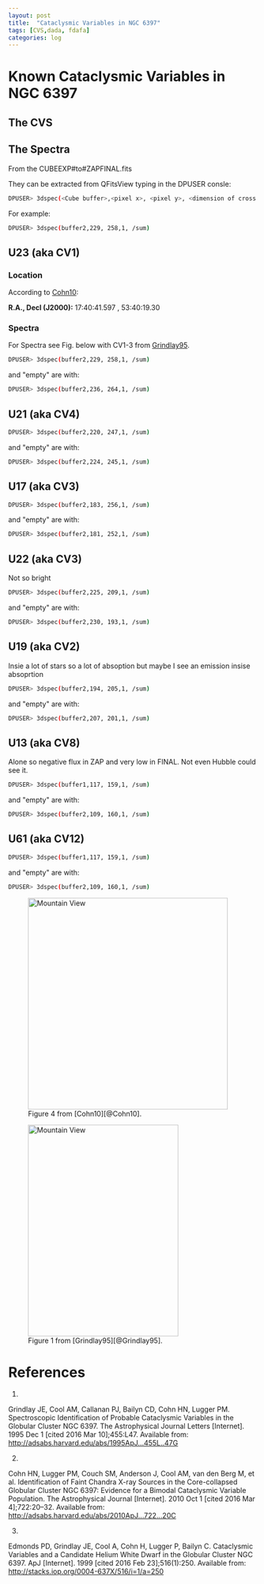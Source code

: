 ```yaml
---
layout: post
title:  "Cataclysmic Variables in NGC 6397"
tags: [CVS,dada, fdafa]
categories: log
---
```


# Known Cataclysmic Variables in NGC 6397


## The CVS


## The Spectra

From the CUBEEXP#to#ZAPFINAL.fits

They can be extracted from QFitsView typing in the DPUSER consle:

```bash
DPUSER> 3dspec(<Cube buffer>,<pixel x>, <pixel y>, <dimension of cross selector>, <operator>)
```

For example:

```bash
DPUSER> 3dspec(buffer2,229, 258,1, /sum)
```


## U23 (aka CV1)

### Location

According to [Cohn10][@Cohn10]:

**R.A., Decl (J2000):** 17:40:41.597 , 53:40:19.30


### Spectra

For Spectra see Fig. below with CV1-3 from [Grindlay95][@Grindlay95]. 


```bash
DPUSER> 3dspec(buffer2,229, 258,1, /sum)
```

and "empty" are with:

```bash
DPUSER> 3dspec(buffer2,236, 264,1, /sum)
```



## U21 (aka CV4)


```bash
DPUSER> 3dspec(buffer2,220, 247,1, /sum)
```

and "empty" are with:

```bash
DPUSER> 3dspec(buffer2,224, 245,1, /sum)
```



## U17 (aka CV3)


```bash
DPUSER> 3dspec(buffer2,183, 256,1, /sum)
```

and "empty" are with:

```bash
DPUSER> 3dspec(buffer2,181, 252,1, /sum)
```

## U22 (aka CV3)

Not so bright

```bash
DPUSER> 3dspec(buffer2,225, 209,1, /sum)
```

and "empty" are with:

```bash
DPUSER> 3dspec(buffer2,230, 193,1, /sum)
```


## U19 (aka CV2)

Insie a lot of stars so a lot of absoption but maybe I see an emission insise absoprtion


```bash
DPUSER> 3dspec(buffer2,194, 205,1, /sum)
```

and "empty" are with:

```bash
DPUSER> 3dspec(buffer2,207, 201,1, /sum)
```



## U13 (aka CV8)

Alone so negative flux in ZAP and very low in FINAL. Not even Hubble could see it. 

```bash
DPUSER> 3dspec(buffer1,117, 159,1, /sum)
```

and "empty" are with:

```bash
DPUSER> 3dspec(buffer2,109, 160,1, /sum)
```


## U61 (aka CV12)



```bash
DPUSER> 3dspec(buffer1,117, 159,1, /sum)
```

and "empty" are with:

```bash
DPUSER> 3dspec(buffer2,109, 160,1, /sum)
```






<figure>
<img src="{{ "/images/edmondscvsfig4.png" | prepend: site.baseurl }}" alt="Mountain View" style="width:404px;height:428px;">
 <figcaption>Figure 4 from [Cohn10][@Cohn10].</figcaption>
</figure>






<figure>
<img src="{{ "/images/grindlay95fig1.png" | prepend: site.baseurl }}" alt="Mountain View" style="width:304px;height:428px;">
 <figcaption>Figure 1 from [Grindlay95][@Grindlay95].</figcaption>
</figure>




# References

1.
Grindlay JE, Cool AM, Callanan PJ, Bailyn CD, Cohn HN, Lugger PM. Spectroscopic Identification of Probable Cataclysmic Variables in the Globular Cluster NGC 6397. The Astrophysical Journal Letters [Internet]. 1995 Dec 1 [cited 2016 Mar 10];455:L47. Available from: http://adsabs.harvard.edu/abs/1995ApJ...455L..47G

2.
Cohn HN, Lugger PM, Couch SM, Anderson J, Cool AM, van den Berg M, et al. Identification of Faint Chandra X-ray Sources in the Core-collapsed Globular Cluster NGC 6397: Evidence for a Bimodal Cataclysmic Variable Population. The Astrophysical Journal [Internet]. 2010 Oct 1 [cited 2016 Mar 4];722:20–32. Available from: http://adsabs.harvard.edu/abs/2010ApJ...722...20C

3.
Edmonds PD, Grindlay JE, Cool A, Cohn H, Lugger P, Bailyn C. Cataclysmic Variables and a Candidate Helium White Dwarf in the Globular Cluster NGC 6397. ApJ [Internet]. 1999 [cited 2016 Feb 23];516(1):250. Available from: http://stacks.iop.org/0004-637X/516/i=1/a=250

[@Grindlay95]: http://adsabs.harvard.edu/abs/1995ApJ...455L..47G  "Grindlay JE, Cool AM, Callanan PJ, Bailyn CD, Cohn HN, Lugger PM. Spectroscopic Identification of Probable Cataclysmic Variables in the Globular Cluster NGC 6397. The Astrophysical Journal Letters [Internet]. 1995 Dec 1 [cited 2016 Mar 10];455:L47. Available from: http://adsabs.harvard.edu/abs/1995ApJ...455L..47G"


[@Cohn10]: http://adsabs.harvard.edu/abs/2010ApJ...722...20C "Cohn HN, Lugger PM, Couch SM, Anderson J, Cool AM, van den Berg M, et al. Identification of Faint Chandra X-ray Sources in the Core-collapsed Globular Cluster NGC 6397: Evidence for a Bimodal Cataclysmic Variable Population. The Astrophysical Journal [Internet]. 2010 Oct 1 [cited 2016 Mar 4];722:20–32. Available from: http://adsabs.harvard.edu/abs/2010ApJ...722...20C"


[@Edmonds99]: http://stacks.iop.org/0004-637X/516/i=1/a=250 "Edmonds PD, Grindlay JE, Cool A, Cohn H, Lugger P, Bailyn C. Cataclysmic Variables and a Candidate Helium White Dwarf in the Globular Cluster NGC 6397. ApJ [Internet]. 1999 [cited 2016 Feb 23];516(1):250. Available from: http://stacks.iop.org/0004-637X/516/i=1/a=250"
